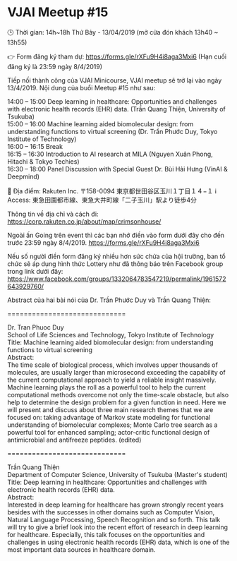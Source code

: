 # VJAI Meetup #15 
:clock3: Thời gian: 14h~18h Thứ Bảy - 13/04/2019 (mở cửa đón khách 13h40 ~ 13h55)

:point_right: Form đăng ký tham dự: https://forms.gle/rXFu9H4i8aga3Mxi6
(Hạn cuối đăng ký là 23:59 ngày 8/4/2019)

Tiếp nối thành công của VJAI Minicourse, VJAI meetup sẽ trở lại vào ngày 13/4/2019. Nội dung của buổi Meetup #15 như sau: 

14:00 – 15:00 	Deep learning in healthcare: Opportunities and challenges with electronic health records (EHR) data. (Trần Quang Thiện, University of Tsukuba) <br>
15:00 – 16:00 	Machine learning aided biomolecular design: from understanding functions to virtual screening (Dr. Trần Phước Duy, Tokyo Institute of Technology) <br>
16:00 – 16:15 	Break <br>
16:15 – 16:30 	Introduction to AI research at MILA (Nguyen Xuân Phong, Hitachi & Tokyo Techies) <br>
16:30 – 18:00 	Panel Discussion with Special Guest Dr. Bùi Hải Hưng (VinAI & Deepmind) <br>

:office: Địa điểm: Rakuten Inc. 〒158-0094 東京都世田谷区玉川１丁目１４−１
:information_source: Access: 東急田園都市線、東急大井町線「二子玉川」駅より徒歩4分

Thông tin về địa chỉ và cách đi: https://corp.rakuten.co.jp/about/map/crimsonhouse/

Ngoài ấn Going trên event thì các bạn nhớ điền vào form dưới đây cho đến trước 23:59 ngày 8/4/2019.
https://forms.gle/rXFu9H4i8aga3Mxi6

Nếu số người điền form đăng ký nhiều hơn sức chứa của hội trường, ban tổ chức sẽ áp dụng hình thức Lottery như đã thông báo trên Facebook group trong link dưới đây:
https://www.facebook.com/groups/1332064783547219/permalink/1961572643929760/

Abstract của hai bài nói của Dr. Trần Phước Duy và Trần Quang Thiện:

=============================

Dr. Tran Phuoc Duy <br>
School of Life Sciences and Technology, Tokyo Institute of Technology <br>
Title: Machine learning aided biomolecular design: from understanding functions to virtual screening <br>
Abstract: <br>
The time scale of biological process, which involves upper thousands of molecules, are usually larger than microsecond exceeding the capability of the current computational approach to yield a reliable insight massively. Machine learning plays the roll as a powerful tool to help the current computational methods overcome not only the time-scale obstacle, but also help to determine the design problem for a given function in need. Here we will present and discuss about three main research themes that we are focused on: taking advantage of Markov state modeling for functional understanding of biomolecular complexes; Monte Carlo tree search as a powerful tool for enhanced sampling; actor-critic functional design of antimicrobial and antifreeze peptides. (edited)

=============================

Trần Quang Thiện <br>
Department of Computer Science,  University of Tsukuba (Master's student) <br>
Title: Deep learning in healthcare: Opportunities and challenges with electronic health records (EHR) data. <br>
Abstract: <br>
Interested in deep learning for healthcare has grown strongly recent years besides with the successes in other domains such as Computer Vision, Natural Language Processing, Speech Recognition and so forth. This talk will try to give a brief look into the recent effort of research in deep learning for healthcare. Especially, this talk focuses on the opportunities and challenges in using electronic health records (EHR) data, which is one of the most important data sources in healthcare domain.
